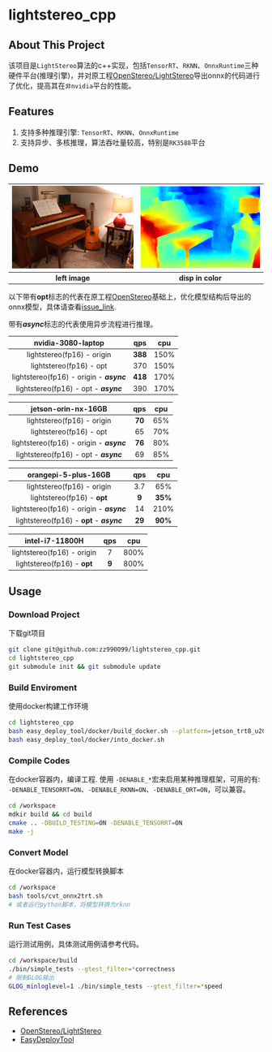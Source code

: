 # lightstereo_cpp

## About This Project

该项目是`LightStereo`算法的c++实现，包括`TensorRT`、`RKNN`、`OnnxRuntime`三种硬件平台(推理引擎)，并对原工程[OpenStereo/LightStereo](https://github.com/XiandaGuo/OpenStereo)导出onnx的代码进行了优化，提高其在`非nvidia`平台的性能。

## Features

1. 支持多种推理引擎: `TensorRT`、`RKNN`、`OnnxRuntime`
2. 支持异步、多核推理，算法吞吐量较高，特别是`RK3588`平台

## Demo

| <img src="./assets/left.png" alt="1" width="500"> | <img src="./assets/disp_color.png" alt="1" width="500"> |
|:----------------------------------------:|:----:|
| **left image**  | **disp in color** |

以下带有**opt**标志的代表在原工程[OpenStereo](https://github.com/XiandaGuo/OpenStereo)基础上，优化模型结构后导出的onnx模型，具体请查看[issue_link](https://github.com/XiandaGuo/OpenStereo/issues/212).

带有***async***标志的代表使用异步流程进行推理。

|  nvidia-3080-laptop   |   qps   |  cpu   |
|:---------:|:---------:|:----------------:|
|  lightstereo(fp16) - origin   |   **388**   |  150%   |
|  lightstereo(fp16) - opt  |   370   |  150%   |
|  lightstereo(fp16) - origin - ***async***  |   **418**   |  170%   |
|  lightstereo(fp16) - opt - ***async***  |   390   |  170%   |


|  jetson-orin-nx-16GB   |   qps   |  cpu   |
|:---------:|:---------:|:----------------:|
|  lightstereo(fp16) - origin   |   **70**   |  65%   |
|  lightstereo(fp16) - opt  |   65   |  70%   |
|  lightstereo(fp16) - origin - ***async***  |   **76**   |  80%   |
|  lightstereo(fp16) - opt - ***async***  |   69   |  85%   |


|  orangepi-5-plus-16GB   |   qps   |  cpu   |
|:---------:|:---------:|:----------------:|
|  lightstereo(fp16) - origin   |   3.7   |  65%   |
|  lightstereo(fp16) - **opt**  |   **9**   |  **35%**   |
|  lightstereo(fp16) - origin - ***async***  |   14   |  210%   |
|  lightstereo(fp16) - **opt** - ***async***  |   **29**   |  **90%**   |

|  intel-i7-11800H   |   qps   |  cpu   |
|:---------:|:---------:|:----------------:|
|  lightstereo(fp16) - origin   |   7   |  800%   |
|  lightstereo(fp16) - **opt**  |   **9**   |  800%   |

## Usage

### Download Project

下载git项目
```bash
git clone git@github.com:zz990099/lightstereo_cpp.git
cd lightstereo_cpp
git submodule init && git submodule update
```

### Build Enviroment

使用docker构建工作环境
```bash
cd lightstereo_cpp
bash easy_deploy_tool/docker/build_docker.sh --platform=jetson_trt8_u2004 # or jetson_trt8_u2204, nvidia_gpu, rk3588
bash easy_deploy_tool/docker/into_docker.sh
```

### Compile Codes

在docker容器内，编译工程. 使用 `-DENABLE_*`宏来启用某种推理框架，可用的有: `-DENABLE_TENSORRT=ON`、`-DENABLE_RKNN=ON`、`-DENABLE_ORT=ON`，可以兼容。 
```bash
cd /workspace
mdkir build && cd build
cmake .. -DBUILD_TESTING=ON -DENABLE_TENSORRT=ON
make -j
```

### Convert Model

在docker容器内，运行模型转换脚本
```bash
cd /workspace
bash tools/cvt_onnx2trt.sh
# 或者运行python脚本，将模型转换为rknn
```

### Run Test Cases

运行测试用例，具体测试用例请参考代码。
```bash
cd /workspace/build
./bin/simple_tests --gtest_filter=*correctness
# 限制GLOG输出
GLOG_minloglevel=1 ./bin/simple_tests --gtest_filter=*speed
```

## References

- [OpenStereo/LightStereo](https://github.com/XiandaGuo/OpenStereo)
- [EasyDeployTool](https://github.com/zz990099/EasyDeployTool)
